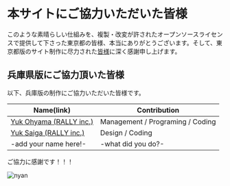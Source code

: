 # 本サイトにご協力いただいた皆様

このような素晴らしい仕組みを、複製・改変が許されたオープンソースライセンスで提供して下さった東京都の皆様、本当にありがとうございます。そして、東京都版のサイト制作に尽力された[皆様](https://github.com/tokyo-metropolitan-gov/covid19/blob/development/CONTRIBUTORS.md)に深く感謝申し上げます。

## 兵庫県版にご協力頂いた皆様

以下、兵庫版の制作にご協力いただいた皆様です。

| Name(link) | Contribution |
| --- | --- |
| [Yuk Ohyama (RALLY inc.)](https://github.com/ohyama) |  Management / Programing / Coding |
| [Yuk Saiga (RALLY inc.)](https://github.com/saigaso) | Design / Coding |
| -add your name here!- | -what did you do?- |

ご協力に感謝です！！！

![nyan](https://i.gyazo.com/f04e7468ea6e4bb6e87f6817fea980f9.gif)
